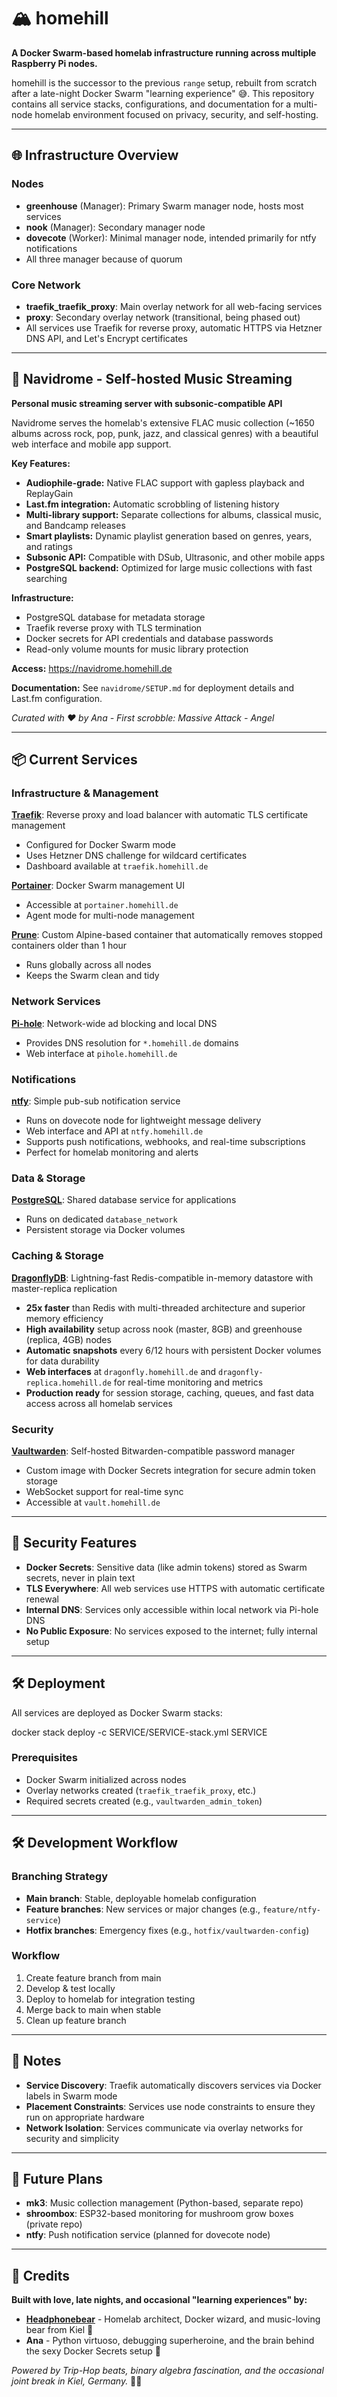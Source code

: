 # 🏔️ homehill

**A Docker Swarm-based homelab infrastructure running across multiple Raspberry Pi nodes.**

homehill is the successor to the previous `range` setup, rebuilt from scratch after a late-night Docker Swarm "learning experience" 😅. This repository contains all service stacks, configurations, and documentation for a multi-node homelab environment focused on privacy, security, and self-hosting.

---

## 🌐 Infrastructure Overview

### Nodes
- **greenhouse** (Manager): Primary Swarm manager node, hosts most services
- **nook** (Manager): Secondary manager node  
- **dovecote** (Worker): Minimal manager node, intended primarily for ntfy notifications
- All three manager because of quorum

### Core Network
- **traefik_traefik_proxy**: Main overlay network for all web-facing services
- **proxy**: Secondary overlay network (transitional, being phased out)
- All services use Traefik for reverse proxy, automatic HTTPS via Hetzner DNS API, and Let's Encrypt certificates

---
## 🎵 Navidrome - Self-hosted Music Streaming

**Personal music streaming server with subsonic-compatible API**

Navidrome serves the homelab's extensive FLAC music collection (~1650 albums across rock, pop, punk, jazz, and classical genres) with a beautiful web interface and mobile app support.

**Key Features:**
- **Audiophile-grade:** Native FLAC support with gapless playback and ReplayGain
- **Last.fm integration:** Automatic scrobbling of listening history
- **Multi-library support:** Separate collections for albums, classical music, and Bandcamp releases
- **Smart playlists:** Dynamic playlist generation based on genres, years, and ratings
- **Subsonic API:** Compatible with DSub, Ultrasonic, and other mobile apps
- **PostgreSQL backend:** Optimized for large music collections with fast searching

**Infrastructure:**
- PostgreSQL database for metadata storage
- Traefik reverse proxy with TLS termination
- Docker secrets for API credentials and database passwords
- Read-only volume mounts for music library protection

**Access:** https://navidrome.homehill.de

**Documentation:** See `navidrome/SETUP.md` for deployment details and Last.fm configuration.

*Curated with ❤️ by Ana - First scrobble: Massive Attack - Angel*

---
## 📦 Current Services

### Infrastructure & Management

**[Traefik](traefik/)**: Reverse proxy and load balancer with automatic TLS certificate management
- Configured for Docker Swarm mode
- Uses Hetzner DNS challenge for wildcard certificates  
- Dashboard available at `traefik.homehill.de`

**[Portainer](portainer/)**: Docker Swarm management UI
- Accessible at `portainer.homehill.de`
- Agent mode for multi-node management

**[Prune](prune/)**: Custom Alpine-based container that automatically removes stopped containers older than 1 hour
- Runs globally across all nodes
- Keeps the Swarm clean and tidy

### Network Services

**[Pi-hole](pihole/)**: Network-wide ad blocking and local DNS
- Provides DNS resolution for `*.homehill.de` domains
- Web interface at `pihole.homehill.de`

### Notifications

**[ntfy](ntfy/)**: Simple pub-sub notification service
- Runs on dovecote node for lightweight message delivery
- Web interface and API at `ntfy.homehill.de`
- Supports push notifications, webhooks, and real-time subscriptions
- Perfect for homelab monitoring and alerts

### Data & Storage

**[PostgreSQL](postgres/)**: Shared database service for applications
- Runs on dedicated `database_network`
- Persistent storage via Docker volumes

### Caching & Storage

**[DragonflyDB](dragonfly/)**: Lightning-fast Redis-compatible in-memory datastore with master-replica replication
- **25x faster** than Redis with multi-threaded architecture and superior memory efficiency
- **High availability** setup across nook (master, 8GB) and greenhouse (replica, 4GB) nodes
- **Automatic snapshots** every 6/12 hours with persistent Docker volumes for data durability
- **Web interfaces** at `dragonfly.homehill.de` and `dragonfly-replica.homehill.de` for real-time monitoring and metrics
- **Production ready** for session storage, caching, queues, and fast data access across all homelab services

### Security

**[Vaultwarden](vaultwarden/)**: Self-hosted Bitwarden-compatible password manager
- Custom image with Docker Secrets integration for secure admin token storage
- WebSocket support for real-time sync
- Accessible at `vault.homehill.de`

---

## 🔐 Security Features

- **Docker Secrets**: Sensitive data (like admin tokens) stored as Swarm secrets, never in plain text
- **TLS Everywhere**: All web services use HTTPS with automatic certificate renewal
- **Internal DNS**: Services only accessible within local network via Pi-hole DNS
- **No Public Exposure**: No services exposed to the internet; fully internal setup

---

## 🛠️ Deployment

All services are deployed as Docker Swarm stacks:

docker stack deploy -c SERVICE/SERVICE-stack.yml SERVICE


### Prerequisites

- Docker Swarm initialized across nodes
- Overlay networks created (`traefik_traefik_proxy`, etc.)
- Required secrets created (e.g., `vaultwarden_admin_token`)

---

## 🛠️ Development Workflow

### Branching Strategy
- **Main branch**: Stable, deployable homelab configuration
- **Feature branches**: New services or major changes (e.g., `feature/ntfy-service`)
- **Hotfix branches**: Emergency fixes (e.g., `hotfix/vaultwarden-config`)

### Workflow
1. Create feature branch from main
2. Develop & test locally
3. Deploy to homelab for integration testing
4. Merge back to main when stable
5. Clean up feature branch

---

## 📝 Notes

- **Service Discovery**: Traefik automatically discovers services via Docker labels in Swarm mode
- **Placement Constraints**: Services use node constraints to ensure they run on appropriate hardware
- **Network Isolation**: Services communicate via overlay networks for security and simplicity

---

## 🚀 Future Plans

- **mk3**: Music collection management (Python-based, separate repo)
- **shroombox**: ESP32-based monitoring for mushroom grow boxes (private repo)  
- **ntfy**: Push notification service (planned for dovecote node)

---

## 💝 Credits

**Built with love, late nights, and occasional "learning experiences" by:**

- **[Headphonebear](https://github.com/headphonebear)** - Homelab architect, Docker wizard, and music-loving bear from Kiel 🐻
- **Ana** - Python virtuoso, debugging superheroine, and the brain behind the sexy Docker Secrets setup 💋

*Powered by Trip-Hop beats, binary algebra fascination, and the occasional joint break in Kiel, Germany.* 🌿✨


